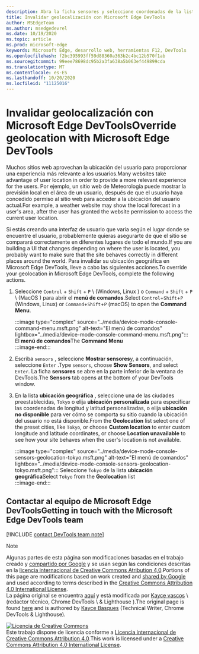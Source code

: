```yaml
---
description: Abra la ficha sensores y seleccione coordenadas de la lista ubicación geográfica.
title: Invalidar geolocalización con Microsoft Edge DevTools
author: MSEdgeTeam
ms.author: msedgedevrel
ms.date: 10/19/2020
ms.topic: article
ms.prod: microsoft-edge
keywords: Microsoft Edge, desarrollo web, herramientas F12, DevTools
ms.openlocfilehash: f2bc395993ff59d88360a363b2c4bc12b570f1ab
ms.sourcegitcommit: 99eee78698dc95b2a3fa638a5b063ef449899cda
ms.translationtype: MT
ms.contentlocale: es-ES
ms.lasthandoff: 10/20/2020
ms.locfileid: "11125016"
---
```

<!-- Copyright Kayce Basques 

   Licensed under the Apache License, Version 2.0 (the "License");
   you may not use this file except in compliance with the License.
   You may obtain a copy of the License at

       https://www.apache.org/licenses/LICENSE-2.0

   Unless required by applicable law or agreed to in writing, software
   distributed under the License is distributed on an "AS IS" BASIS,
   WITHOUT WARRANTIES OR CONDITIONS OF ANY KIND, either express or implied.
   See the License for the specific language governing permissions and
   limitations under the License.  -->

# <span data-ttu-id="501ff-104">Invalidar geolocalización con Microsoft Edge DevTools</span><span class="sxs-lookup"><span data-stu-id="501ff-104">Override geolocation with Microsoft Edge DevTools</span></span>  

<span data-ttu-id="501ff-105">Muchos sitios web aprovechan la ubicación del usuario para proporcionar una experiencia más relevante a los usuarios.</span><span class="sxs-lookup"><span data-stu-id="501ff-105">Many websites take advantage of user location in order to provide a more relevant experience for the users.</span></span>  <span data-ttu-id="501ff-106">Por ejemplo, un sitio web de Meteorología puede mostrar la previsión local en el área de un usuario, después de que el usuario haya concedido permiso al sitio web para acceder a la ubicación del usuario actual.</span><span class="sxs-lookup"><span data-stu-id="501ff-106">For example, a weather website may show the local forecast in a user's area, after the user has granted the website permission to access the current user location.</span></span>  

<!--todo: add link to user location section when available -->  

<span data-ttu-id="501ff-107">Si estás creando una interfaz de usuario que varía según el lugar donde se encuentre el usuario, probablemente quieras asegurarte de que el sitio se comparará correctamente en diferentes lugares de todo el mundo.</span><span class="sxs-lookup"><span data-stu-id="501ff-107">If you are building a UI that changes depending on where the user is located, you probably want to make sure that the site behaves correctly in different places around the world.</span></span>  <span data-ttu-id="501ff-108">Para invalidar su ubicación geográfica en Microsoft Edge DevTools, lleve a cabo las siguientes acciones.</span><span class="sxs-lookup"><span data-stu-id="501ff-108">To override your geolocation in Microsoft Edge DevTools, complete the following actions.</span></span>  

1.  <span data-ttu-id="501ff-109">Seleccione `Control` + `Shift` + `P` \ (Windows, Linux \) o `Command` + `Shift` + `P` \ (MacOS \) para abrir el **menú de comandos**.</span><span class="sxs-lookup"><span data-stu-id="501ff-109">Select `Control`+`Shift`+`P` \(Windows, Linux\) or `Command`+`Shift`+`P` \(macOS\) to open the **Command Menu**.</span></span>  
    
    :::image type="complex" source="../media/device-mode-console-command-menu.msft.png" alt-text="El menú de comandos" lightbox="../media/device-mode-console-command-menu.msft.png":::
       <span data-ttu-id="501ff-111">El **menú de comandos**</span><span class="sxs-lookup"><span data-stu-id="501ff-111">The **Command Menu**</span></span>  
    :::image-end:::  
    
1.  <span data-ttu-id="501ff-112">Escriba `sensors` , seleccione **Mostrar sensores**y, a continuación, seleccione `Enter` .</span><span class="sxs-lookup"><span data-stu-id="501ff-112">Type `sensors`, choose **Show Sensors**, and select `Enter`.</span></span>  <span data-ttu-id="501ff-113">La ficha **sensores** se abre en la parte inferior de la ventana de DevTools.</span><span class="sxs-lookup"><span data-stu-id="501ff-113">The **Sensors** tab opens at the bottom of your DevTools window.</span></span>  
1.  <span data-ttu-id="501ff-114">En la lista **ubicación geográfica** , seleccione una de las ciudades preestablecidas, `Tokyo` o elija **ubicación personalizada** para especificar las coordenadas de longitud y latitud personalizadas, o elija **ubicación no disponible** para ver cómo se comporta su sitio cuando la ubicación del usuario no está disponible.</span><span class="sxs-lookup"><span data-stu-id="501ff-114">From the **Geolocation** list select one of the preset cities, like `Tokyo`, or choose **Custom location** to enter custom longitude and latitude coordinates, or choose **Location unavailable** to see how your site behaves when the user's location is not available.</span></span>  
    
    :::image type="complex" source="../media/device-mode-console-sensors-geolocation-tokyo.msft.png" alt-text="El menú de comandos" lightbox="../media/device-mode-console-sensors-geolocation-tokyo.msft.png":::
       <span data-ttu-id="501ff-116">Seleccione `Tokyo` de la lista **ubicación geográfica**</span><span class="sxs-lookup"><span data-stu-id="501ff-116">Select `Tokyo` from the **Geolocation** list</span></span>  
    :::image-end:::  
    
## <span data-ttu-id="501ff-117">Contactar al equipo de Microsoft Edge DevTools</span><span class="sxs-lookup"><span data-stu-id="501ff-117">Getting in touch with the Microsoft Edge DevTools team</span></span>

[!INCLUDE [contact DevTools team note](../includes/contact-devtools-team-note.md)]  

<!-- links -->  

<!--[WebFundamentalsNativeHardwareUserLocationIndex]: /web/fundamentals/native-hardware/user-location/index "User Location"  -->  

> [!NOTE]
> <span data-ttu-id="501ff-118">Algunas partes de esta página son modificaciones basadas en el trabajo creado y [compartido por Google][GoogleSitePolicies] y se usan según las condiciones descritas en la [licencia internacional de Creative Commons Atribution 4,0][CCA4IL].</span><span class="sxs-lookup"><span data-stu-id="501ff-118">Portions of this page are modifications based on work created and [shared by Google][GoogleSitePolicies] and used according to terms described in the [Creative Commons Attribution 4.0 International License][CCA4IL].</span></span>  
> <span data-ttu-id="501ff-119">La página original se encuentra [aquí](https://developers.google.com/web/tools/chrome-devtools/device-mode/geolocation) y está modificada por [Kayce vascos][KayceBasques] \ (redactor técnico, Chrome DevTools \ & Lighthouse \).</span><span class="sxs-lookup"><span data-stu-id="501ff-119">The original page is found [here](https://developers.google.com/web/tools/chrome-devtools/device-mode/geolocation) and is authored by [Kayce Basques][KayceBasques] \(Technical Writer, Chrome DevTools \& Lighthouse\).</span></span>  

[![Licencia de Creative Commons][CCby4Image]][CCA4IL]  
<span data-ttu-id="501ff-121">Este trabajo dispone de licencia conforme a [Licencia internacional de Creative Commons Attribution 4.0][CCA4IL].</span><span class="sxs-lookup"><span data-stu-id="501ff-121">This work is licensed under a [Creative Commons Attribution 4.0 International License][CCA4IL].</span></span>  

[CCA4IL]: https://creativecommons.org/licenses/by/4.0  
[CCby4Image]: https://i.creativecommons.org/l/by/4.0/88x31.png  
[GoogleSitePolicies]: https://developers.google.com/terms/site-policies  
[KayceBasques]: https://developers.google.com/web/resources/contributors/kaycebasques  
